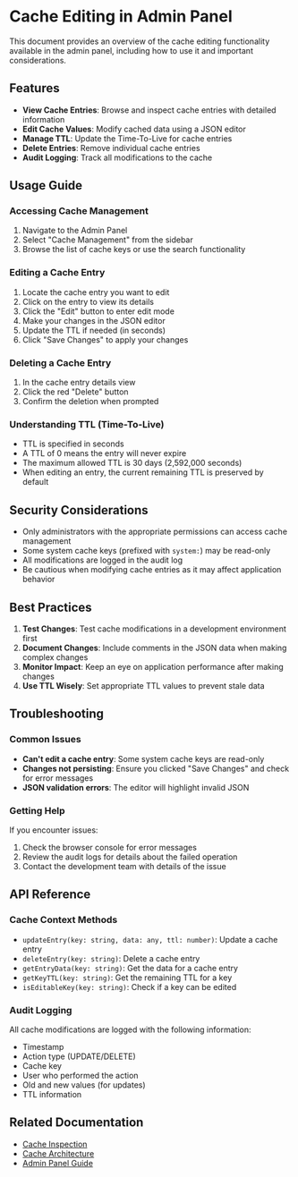 # Cache Editing in Admin Panel

This document provides an overview of the cache editing functionality available in the admin panel, including how to use it and important considerations.

## Features

- **View Cache Entries**: Browse and inspect cache entries with detailed information
- **Edit Cache Values**: Modify cached data using a JSON editor
- **Manage TTL**: Update the Time-To-Live for cache entries
- **Delete Entries**: Remove individual cache entries
- **Audit Logging**: Track all modifications to the cache

## Usage Guide

### Accessing Cache Management

1. Navigate to the Admin Panel
2. Select "Cache Management" from the sidebar
3. Browse the list of cache keys or use the search functionality

### Editing a Cache Entry

1. Locate the cache entry you want to edit
2. Click on the entry to view its details
3. Click the "Edit" button to enter edit mode
4. Make your changes in the JSON editor
5. Update the TTL if needed (in seconds)
6. Click "Save Changes" to apply your changes

### Deleting a Cache Entry

1. In the cache entry details view
2. Click the red "Delete" button
3. Confirm the deletion when prompted

### Understanding TTL (Time-To-Live)

- TTL is specified in seconds
- A TTL of 0 means the entry will never expire
- The maximum allowed TTL is 30 days (2,592,000 seconds)
- When editing an entry, the current remaining TTL is preserved by default

## Security Considerations

- Only administrators with the appropriate permissions can access cache management
- Some system cache keys (prefixed with `system:`) may be read-only
- All modifications are logged in the audit log
- Be cautious when modifying cache entries as it may affect application behavior

## Best Practices

1. **Test Changes**: Test cache modifications in a development environment first
2. **Document Changes**: Include comments in the JSON data when making complex changes
3. **Monitor Impact**: Keep an eye on application performance after making changes
4. **Use TTL Wisely**: Set appropriate TTL values to prevent stale data

## Troubleshooting

### Common Issues

- **Can't edit a cache entry**: Some system cache keys are read-only
- **Changes not persisting**: Ensure you clicked "Save Changes" and check for error messages
- **JSON validation errors**: The editor will highlight invalid JSON

### Getting Help

If you encounter issues:
1. Check the browser console for error messages
2. Review the audit logs for details about the failed operation
3. Contact the development team with details of the issue

## API Reference

### Cache Context Methods

- `updateEntry(key: string, data: any, ttl: number)`: Update a cache entry
- `deleteEntry(key: string)`: Delete a cache entry
- `getEntryData(key: string)`: Get the data for a cache entry
- `getKeyTTL(key: string)`: Get the remaining TTL for a key
- `isEditableKey(key: string)`: Check if a key can be edited

### Audit Logging

All cache modifications are logged with the following information:
- Timestamp
- Action type (UPDATE/DELETE)
- Cache key
- User who performed the action
- Old and new values (for updates)
- TTL information

## Related Documentation

- [Cache Inspection](./cache-inspection.md)
- [Cache Architecture](../architecture/cache.md)
- [Admin Panel Guide](../user-guide/admin-panel.md)
